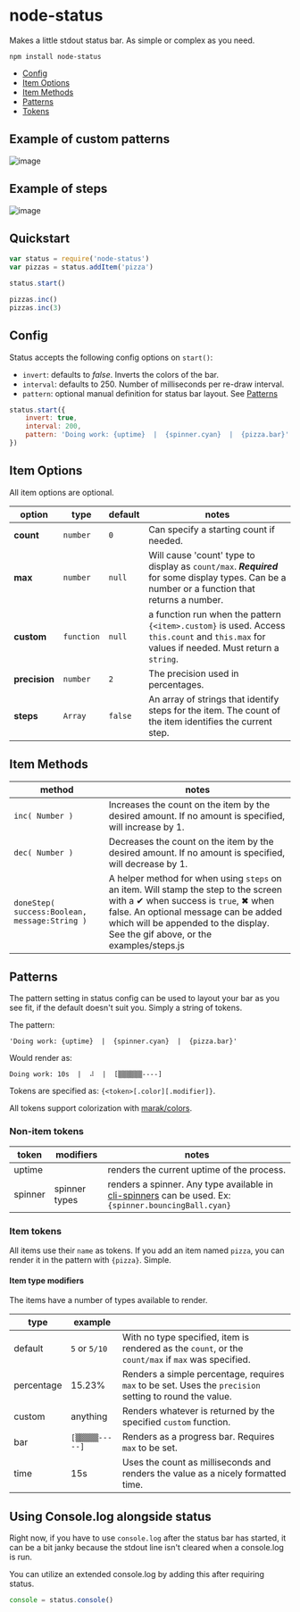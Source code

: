 # node-status

Makes a little stdout status bar. As simple or complex as you need.

```
npm install node-status
```

- [Config](#config)
- [Item Options](#item-options)
- [Item Methods](#item-methods)
- [Patterns](#patterns)
- [Tokens](#non-item-tokens)

## Example of custom patterns
![image](https://cl.ly/2m3E2629130X/Screen%20Recording%202016-08-23%20at%2012.46%20PM%20(3).gif)

## Example of steps
![image](https://d17oy1vhnax1f7.cloudfront.net/items/2S0x2U0S0L1r3a441O1Q/Screen%20Recording%202016-08-23%20at%2012.37%20PM.gif)

## Quickstart
```javascript
var status = require('node-status')
var pizzas = status.addItem('pizza')

status.start()

pizzas.inc()
pizzas.inc(3)
```

## Config
Status accepts the following config options on `start()`:
+ `invert`: defaults to *false*. Inverts the colors of the bar.
+ `interval`: defaults to 250. Number of milliseconds per re-draw interval.
+ `pattern`: optional manual definition for status bar layout. See [Patterns](#patterns)

```javascript
status.start({
	invert: true,
	interval: 200,
	pattern: 'Doing work: {uptime}  |  {spinner.cyan}  |  {pizza.bar}'
})
```

## Item Options

All item options are optional.

| option | type | default | notes |
|---|---|---|---|
| **count** | `number` | `0` | Can specify a starting count if needed. |
| **max** | `number` | `null` | Will cause 'count' type to display as `count/max`. ***Required*** for some display types. Can be a number or a function that returns a number. |
| **custom** | `function` | `null` | a function run when the pattern `{<item>.custom}` is used. Access `this.count` and `this.max` for values if needed. Must return a `string`. |
| **precision** | `number` | `2` | The precision used in percentages. |
| **steps** | `Array` | `false` | An array of strings that identify steps for the item. The count of the item identifies the current step. |

## Item Methods

| method | notes |
|---|---|
| `inc( Number )` | Increases the count on the item by the desired amount. If no amount is specified, will increase by 1. |
| `dec( Number )` | Decreases the count on the item by the desired amount. If no amount is specified, will decrease by 1. |
| `doneStep( success:Boolean, message:String )` | A helper method for when using `steps` on an item. Will stamp the step to the screen with a ✔ when success is `true`, ✖ when false. An optional message can be added which will be appended to the display. See the gif above, or the examples/steps.js |

## Patterns

The pattern setting in status config can be used to layout your bar as you see fit, if the default doesn't suit you. Simply a string of tokens.

The pattern:

```
'Doing work: {uptime}  |  {spinner.cyan}  |  {pizza.bar}'
```

Would render as:
```
Doing work: 10s  |  ⠼  |  [▒▒▒▒▒▒----]
```

Tokens are specified as: `{<token>[.color][.modifier]}`.

All tokens support colorization with [marak/colors](https://github.com/Marak/colors.js).

### Non-item tokens

| token | modifiers | notes |
|---|---|---|
| uptime |  | renders the current uptime of the process. |
| spinner | spinner types | renders a spinner. Any type available in [cli-spinners](https://github.com/sindresorhus/cli-spinners) can be used. Ex: `{spinner.bouncingBall.cyan}`

### Item tokens

All items use their `name` as tokens. If you add an item named `pizza`, you can render it in the pattern with `{pizza}`. Simple.

#### Item type modifiers
The items have a number of types available to render.

| type | example | |
|---|---|---|
| default | `5` or `5/10` | With no type specified, item is rendered as the `count`, or the `count/max` if `max` was specified. |
| percentage | 15.23% | Renders a simple percentage, requires `max` to be set. Uses the `precision` setting to round the value. |
| custom | anything | Renders whatever is returned by the specified `custom` function. |
| bar | `[▒▒▒▒▒-----]` | Renders as a progress bar. Requires `max` to be set. |
| time | 15s | Uses the count as milliseconds and renders the value as a nicely formatted time. |


## Using Console.log alongside status
Right now, if you have to use `console.log` after the status bar has started, it can be a bit janky because the stdout line isn't cleared when a console.log is run.

You can utilize an extended console.log by adding this after requiring status.
```javascript
console = status.console()
```
